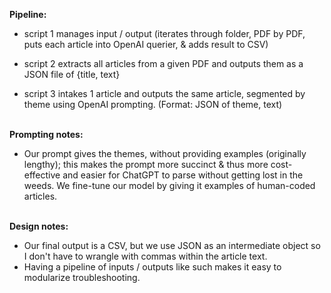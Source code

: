 **Pipeline:**
<br>
- script 1 manages input / output (iterates through folder, PDF by PDF, puts each article into OpenAI querier, & adds result to CSV)

- script 2 extracts all articles from a given PDF and outputs them as a JSON file of {title, text} 

- script 3 intakes 1 article and outputs the same article, segmented by theme using OpenAI prompting. (Format: JSON of theme, text)
<br> <br>

**Prompting notes:**
<br>
* Our prompt gives the themes, without providing examples (originally lengthy); this makes the prompt more succinct & thus more cost-effective and easier for ChatGPT to parse without getting lost in the weeds. We fine-tune our model by giving it examples of human-coded articles.
<br> <br>

**Design notes:** 
<br>
- Our final output is a CSV, but we use JSON as an intermediate object so I don't have to wrangle with commas within the article text. 
- Having a pipeline of inputs / outputs like such makes it easy to modularize troubleshooting.
